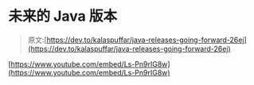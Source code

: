# 未来的 Java 版本

> 原文:[https://dev.to/kalaspuffar/java-releases-going-forward-26ej](https://dev.to/kalaspuffar/java-releases-going-forward-26ej)

[https://www.youtube.com/embed/Ls-Pn9rIG8w](https://www.youtube.com/embed/Ls-Pn9rIG8w)